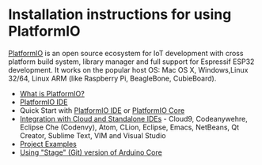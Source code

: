Installation instructions for using PlatformIO
=================================================

[PlatformIO](http://platformio.org) is an open source ecosystem for IoT development with cross platform build system, library manager and full support for Espressif ESP32 development. It works on the popular host OS: Mac OS X, Windows,Linux 32/64, Linux ARM (like Raspberry Pi, BeagleBone, CubieBoard).

- [What is PlatformIO?](http://docs.platformio.org/page/what-is-platformio.html)
- [PlatformIO IDE](http://platformio.org/platformio-ide)
- Quick Start with [PlatformIO IDE](http://docs.platformio.org/page/ide/atom.html#quick-start) or [PlatformIO Core](http://docs.platformio.org/page/core.html)
- [Integration with Cloud and Standalone IDEs](http://docs.platformio.org/page/ide.html) -
  Cloud9, Codeanywehre, Eclipse Che (Codenvy), Atom, CLion, Eclipse, Emacs, NetBeans, Qt Creator, Sublime Text, VIM and Visual Studio
- [Project Examples](https://github.com/platformio/platform-espressif32/tree/develop/examples)
- [Using "Stage" (Git) version of Arduino Core](http://docs.platformio.org/page/platforms/espressif32.html#using-arduino-framework-with-staging-version)
